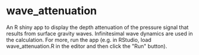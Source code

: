 # wave_attenuation

An R shiny app to display the depth attenuation of the pressure signal that
results from surface gravity waves. Infinitesimal wave dynamics are used in the
calculation. For more, run the app (e.g. in RStudio, load wave_attenuation.R in
the editor and then click the "Run" button).
